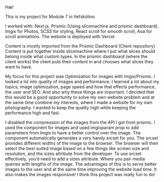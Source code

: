 Hæ! 

This is my project for Module 7 in Vefskólinn. 

I worked with: Next.js, Prismic (Using slicemachine and prismic dashboard), Imgix for Photos, SCSS for styling, React scroll for smooth scroll, Aoa for scroll animations. The website is deployed with Vercel.

Content is mostly imported from the Prismic Dashboard (Client repository)
Content is put together inside slicemachine where I put what slices should belong inside what custom types. 
In the prismic dashboard (where the client works) the client puts their content in and chooses what slices they want to have. 


My focus for this project was Optimization for images with Imgix/Prismic. 
I looked a lot into quality of images and performance. I learned a lot about my topics; image optimization, page speed and how that effects performance, the user and SEO. And also why these things are important.
I decided that this would be a good opportunity to solve my own website problem and at the same time combine my interests, where I made a website for my own photography. I wanted to keep the quality high while keeping the performance high and fast. 


I disabled the compression of the images from the API I got from prismic. 
I used the <Imgix> component for images and used imgixparam prop to add parameters from Imgix to have a better control over the image. 
The <Imgix> component automatically generates a very handy srcset for you. The srcset provides different widths of the image to the browser. The browser will then select the best suited image based on a few things like screen size and resolution, and the sizes attribute from the developer. 
To use srcset effectively, you’d need to add a sizes attribute. Where you pair media queries with lengths of the image. 
The advantages of this is to serve better images to the user and at the same time improving the website load time. It also makes the images responsive!
  I think this project was really fun to do!
